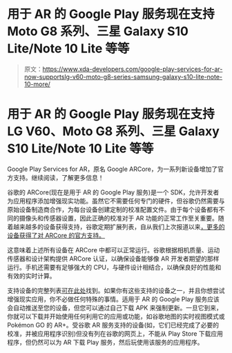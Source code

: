 # 用于 AR 的 Google Play 服务现在支持 Moto G8 系列、三星 Galaxy S10 Lite/Note 10 Lite 等等

> 原文：<https://www.xda-developers.com/google-play-services-for-ar-now-supportslg-v60-moto-g8-series-samsung-galaxy-s10-lite-note-10-more/>

# 用于 AR 的 Google Play 服务现在支持 LG V60、Moto G8 系列、三星 Galaxy S10 Lite/Note 10 Lite 等等

Google Play Services for AR，原名 Google ARCore，为一系列新设备增加了官方支持。继续阅读，了解更多信息！

谷歌的 ARCore(现在是用于 AR 的 Google Play 服务)是一个 SDK，允许开发者为应用程序添加增强现实功能。虽然它不需要任何专门的硬件，但谷歌仍然需要与原始设备制造商合作，为每台设备创建定制的校准配置文件。由于每个设备都有不同的摄像头和传感器设置，因此正确的校准对于 AR 功能的正常工作至关重要。随着越来越多的设备获得支持，谷歌定期扩展列表，自从我们上次报道以来[，更多的设备获得了对 ARCore 的官方支持。](https://www.xda-developers.com/googles-arcore-supports-realme-x2-pro-oppo-reno-2-lg-g8x-more/)

这意味着上述所有设备在 ARCore 中都可以正常运行。谷歌根据相机质量、运动传感器和设计架构提供 ARCore 认证，以确保设备能够像 AR 开发者期望的那样运行。手机还需要有足够强大的 CPU，与硬件设计相结合，以确保良好的性能和有效的实时计算。

支持设备的完整列表[可在此处](https://developers.google.com/ar/discover/supported-devices)找到。如果你有这些支持的设备之一，并且你想尝试增强现实应用，你不必做任何特殊的事情。适用于 AR 的 Google Play 服务应该会自动推送至您的设备，但您可以通过自己下载 APK 来强制更新。一旦它到来，你就可以下载并开始使用任何利用它的应用或功能，如谷歌地图的实时视图模式或 Pokémon GO 的 AR+。受谷歌 AR 服务支持的设备(如，它们已经完成了必要的校准，并被应用程序识别)但没有列在谷歌的网页上，不能从 Play Store 下载应用程序，但仍然可以为 AR 下载 Play 服务，然后玩使用该服务的应用程序。
